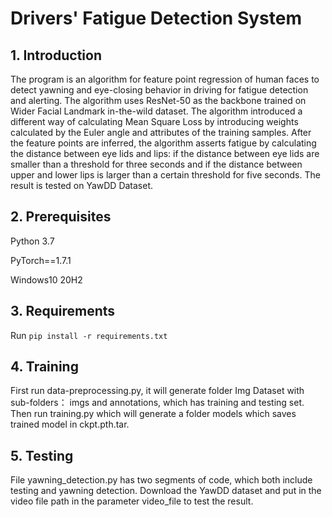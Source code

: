 # Drivers' Fatigue Detection System

## 1. Introduction

The program is an algorithm for feature point regression of human faces to detect yawning and eye-closing behavior in driving for fatigue detection and alerting. The algorithm uses ResNet-50 as the backbone trained on Wider Facial Landmark in-the-wild dataset. The algorithm introduced a different way of calculating Mean Square Loss by introducing weights calculated by the Euler angle and attributes of the training samples. After the feature points are inferred, the algorithm asserts fatigue by calculating the distance between eye lids and lips: if the distance between eye lids are smaller than a threshold for three seconds and if the distance between upper and lower lips is larger than a certain threshold for five seconds. The result is tested on YawDD Dataset.

## 2. Prerequisites

Python 3.7

PyTorch==1.7.1

Windows10 20H2

## 3. Requirements

Run `pip install -r requirements.txt`

## 4. Training

First run data-preprocessing.py, it will generate folder Img Dataset with sub-folders： imgs and annotations, which has training and testing set. Then run training.py which will generate a folder models which saves trained model in ckpt.pth.tar.

## 5. Testing

File yawning_detection.py has two segments of code, which both include testing and yawning detection. Download the YawDD dataset and put in the video file path in the parameter video_file to test the result.

